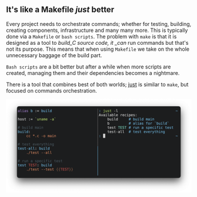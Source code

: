 ## It's like a Makefile _just_ better

Every project needs to orchestrate commands; whether for testing, building,
creating components, infrastructure and many many more. This is typically done via a `Makefile` or `bash scripts`. The problem with `make` is that it is designed as a tool to _build\_C source code, it \_can_ run commands but that's not its purpose. This means that when using `Makefile` we take on the whole unnecessary baggage of the build part.

`Bash scripts` are a bit better but after a while when more scripts are created,
managing them and their dependencies becomes a nightmare.

There is a tool that combines best of both worlds; [just](https://github.com/casey/just) is similar to `make`, but focused on commands orchestration.

![justfile-pic](_media/justfile-pic.png)
